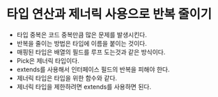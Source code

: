 # 타입 연산과 제너릭 사용으로 반복 줄이기

- 타입 중복은 코드 중복만큼 많은 문제를 발생시킨다.
- 반복을 줄이는 방법은 타입에 이름을 붙이는 것이다.
- 매핑된 타입은 배열의 필드를 루프 도는것과 같은 방식이다.
- Pick은 제너릭 타입이다.
- extends를 사용해서 인터페이스 필드의 반복을 피해야 한다.
- 제너릭 타입은 타입을 위한 함수와 같다.
- 제너릭 타입을 제한하려면 extends를 사용하면 된다.
